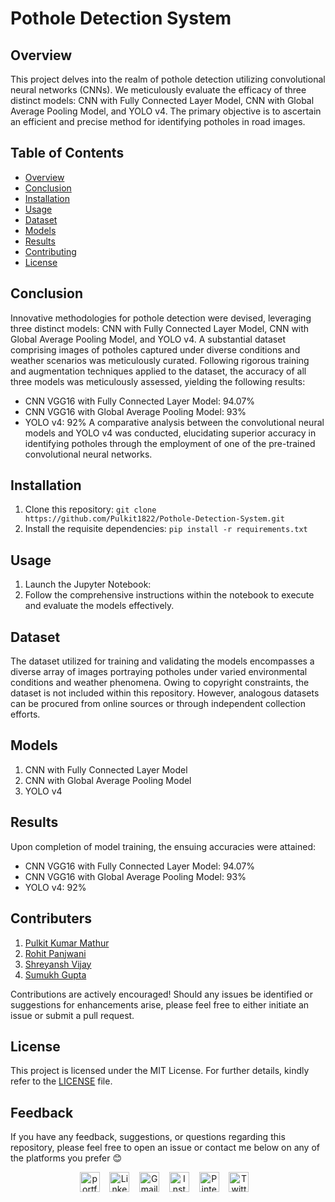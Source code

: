 # Pothole Detection System

## Overview
This project delves into the realm of pothole detection utilizing convolutional neural networks (CNNs). We meticulously evaluate the efficacy of three distinct models: CNN with Fully Connected Layer Model, CNN with Global Average Pooling Model, and YOLO v4. The primary objective is to ascertain an efficient and precise method for identifying potholes in road images.

## Table of Contents
- [Overview](#overview)
- [Conclusion](#conclusion)
- [Installation](#installation)
- [Usage](#usage)
- [Dataset](#dataset)
- [Models](#models)
- [Results](#results)
- [Contributing](#contributing)
- [License](#license)

## Conclusion
Innovative methodologies for pothole detection were devised, leveraging three distinct models: CNN with Fully Connected Layer Model, CNN with Global Average Pooling Model, and YOLO v4. A substantial dataset comprising images of potholes captured under diverse conditions and weather scenarios was meticulously curated. Following rigorous training and augmentation techniques applied to the dataset, the accuracy of all three models was meticulously assessed, yielding the following results:
- CNN VGG16 with Fully Connected Layer Model: 94.07%
- CNN VGG16 with Global Average Pooling Model: 93%
- YOLO v4: 92%
A comparative analysis between the convolutional neural models and YOLO v4 was conducted, elucidating superior accuracy in identifying potholes through the employment of one of the pre-trained convolutional neural networks.

## Installation
1. Clone this repository:
``` git clone https://github.com/Pulkit1822/Pothole-Detection-System.git ```
2. Install the requisite dependencies:
``` pip install -r requirements.txt ```

## Usage
1. Launch the Jupyter Notebook:
2. Follow the comprehensive instructions within the notebook to execute and evaluate the models effectively.

## Dataset
The dataset utilized for training and validating the models encompasses a diverse array of images portraying potholes under varied environmental conditions and weather phenomena. Owing to copyright constraints, the dataset is not included within this repository. However, analogous datasets can be procured from online sources or through independent collection efforts.

## Models
1. CNN with Fully Connected Layer Model
2. CNN with Global Average Pooling Model
3. YOLO v4

## Results
Upon completion of model training, the ensuing accuracies were attained:
- CNN VGG16 with Fully Connected Layer Model: 94.07%
- CNN VGG16 with Global Average Pooling Model: 93%
- YOLO v4: 92%

## Contributers

1. [Pulkit Kumar Mathur](https://github.com/Pulkit1822)
2. [Rohit Panjwani](https://github.com/Rohit-rp12)
3. [Shreyansh Vijay](https://github.com/ShreY077)
5. [Sumukh Gupta](https://github.com/sumukhgupta1702)

Contributions are actively encouraged! Should any issues be identified or suggestions for enhancements arise, please feel free to either initiate an issue or submit a pull request.

## License
This project is licensed under the MIT License. For further details, kindly refer to the [LICENSE](LICENSE) file.


## Feedback

If you have any feedback, suggestions, or questions regarding this repository, please feel free to open an issue or contact me below on any of the platforms you prefer 😊
<br/>
<p align="center">
  <a href="https://pulkitmathur.me/"><img src="https://github.com/Pulkit1822/Pulkit1822/blob/main/animated-icons/pic.jpeg" alt="portfolio" width="32"></a>&nbsp;&nbsp;&nbsp;
  <a href="https://www.linkedin.com/in/pulkitkmathur/"><img src="https://github.com/TheDudeThatCode/TheDudeThatCode/blob/master/Assets/Linkedin.svg" alt="Linkedin Logo" width="32"></a>&nbsp;&nbsp;&nbsp;
  <a href="mailto:pulkitmathur.me@gmail.com"><img src="https://github.com/TheDudeThatCode/TheDudeThatCode/blob/master/Assets/Gmail.svg" alt="Gmail logo" height="32"></a>&nbsp;&nbsp;&nbsp;
  <a href="https://www.instagram.com/pulkitkumarmathur/"><img src="https://github.com/TheDudeThatCode/TheDudeThatCode/blob/master/Assets/Instagram.svg" alt="Instagram Logo" width="32"></a>&nbsp;&nbsp;&nbsp;
  <a href="https://in.pinterest.com/pulkitkumarmathur/"><img src="https://upload.wikimedia.org/wikipedia/commons/0/08/Pinterest-logo.png?20160129083321" alt="Pinterest Logo" width="32"></a>&nbsp;&nbsp;&nbsp;
  <a href="https://twitter.com/pulkitkmathur"><img src="https://upload.wikimedia.org/wikipedia/commons/5/57/X_logo_2023_%28white%29.png" alt="Twitter Logo" width="32"></a>&nbsp;&nbsp;&nbsp;
</p>
